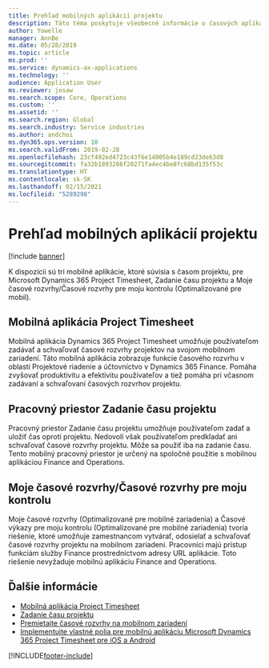 ```yaml
---
title: Prehľad mobilných aplikácií projektu
description: Táto téma poskytuje všeobecné informácie o časových aplikáciách projektu pre Microsoft Dynamics 365 Project Timesheet, Zadanie času projektu a Moje časové rozvrhy/Časové rozvrhy, ktoré sú k dispozícii na mobilnom zariadení.
author: Yowelle
manager: AnnBe
ms.date: 05/28/2019
ms.topic: article
ms.prod: ''
ms.service: dynamics-ax-applications
ms.technology: ''
audience: Application User
ms.reviewer: josaw
ms.search.scope: Core, Operations
ms.custom: ''
ms.assetid: ''
ms.search.region: Global
ms.search.industry: Service industries
ms.author: andchoi
ms.dyn365.ops.version: 10
ms.search.validFrom: 2019-02-28
ms.openlocfilehash: 23cf492ed4723c43f6e14005b4e189cd23de63d8
ms.sourcegitcommit: fa32b1893286f20271fa4ec4be8fc68bd135f53c
ms.translationtype: HT
ms.contentlocale: sk-SK
ms.lasthandoff: 02/15/2021
ms.locfileid: "5289298"
---
```

# <a name="project-mobile-applications-overview"></a>Prehľad mobilných aplikácií projektu

[!include [banner](../includes/banner.md)]

K dispozícii sú tri mobilné aplikácie, ktoré súvisia s časom projektu, pre Microsoft Dynamics 365 Project Timesheet, Zadanie času projektu a Moje časové rozvrhy/Časové rozvrhy pre moju kontrolu (Optimalizované pre mobil).

## <a name="project-timesheet-mobile-app"></a>Mobilná aplikácia Project Timesheet

Mobilná aplikácia Dynamics 365 Project Timesheet umožňuje používateľom zadávať a schvaľovať časové rozvrhy projektov na svojom mobilnom zariadení. Táto mobilná aplikácia zobrazuje funkcie časového rozvrhu v oblasti Projektové riadenie a účtovníctvo v Dynamics 365 Finance. Pomáha zvyšovať produktivitu a efektivitu používateľov a tiež pomáha pri včasnom zadávaní a schvaľovaní časových rozvrhov projektu.

## <a name="project-time-entry-workspace"></a>Pracovný priestor Zadanie času projektu

Pracovný priestor Zadanie času projektu umožňuje používateľom zadať a uložiť čas oproti projektu. Nedovolí však používateľom predkladať ani schvaľovať časové rozvrhy projektu. Môže sa použiť iba na zadanie času. Tento mobilný pracovný priestor je určený na spoločné použitie s mobilnou aplikáciou Finance and Operations.

## <a name="my-timesheetstimesheets-for-my-review"></a>Moje časové rozvrhy/Časové rozvrhy pre moju kontrolu

Moje časové rozvrhy (Optimalizované pre mobilné zariadenia) a Časové výkazy pre moju kontrolu (Optimalizované pre mobilné zariadenia) tvoria riešenie, ktoré umožňuje zamestnancom vytvárať, odosielať a schvaľovať časové rozvrhy projektu na mobilnom zariadení. Pracovníci majú prístup funkciám služby Finance prostredníctvom adresy URL aplikácie. Toto riešenie nevyžaduje mobilnú aplikáciu Finance and Operations.

## <a name="for-more-information"></a>Ďalšie informácie

- [Mobilná aplikácia Project Timesheet](project-timesheet.md)
- [Zadanie času projektu]( project-time-entry-mobile-workspace.md)
- [Premietajte časové rozvrhy na mobilnom zariadení](Mobile-timesheets.md)
- [Implementujte vlastné polia pre mobilnú aplikáciu Microsoft Dynamics 365 Project Timesheet pre iOS a Android](custom-fields-mobile.md)


[!INCLUDE[footer-include](../includes/footer-banner.md)]